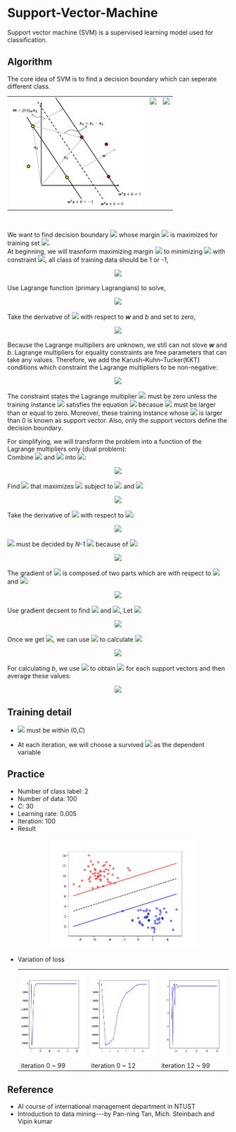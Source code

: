 # Support-Vector-Machine
Support vector machine (SVM) is a supervised learning model used for classification.

## Algorithm
The core idea of SVM is to find a decision boundary which can seperate different class.
<table>
  <tr>
    <td><img height=250 src="https://github.com/ChienKangLu/Support-Vector-Machine/blob/master/img/pic.png" /></td>
    <td  valign="top">
        <img src="https://latex.codecogs.com/svg.latex?%5Cbegin%7Barray%7D%7Bll%7D%201.%20%26%20%24find%20%24%20%5Ctextbf%7B%5Ctextit%7Bw%7D%7D%20%5C%5C%20%26%20%5Cleft%5C%7B%5Cbegin%7Barray%7D%7Blr%7D%20%5Ctextbf%7B%5Ctextit%7Bw%7D%7D%5Ccdot%5Ctextbf%7B%5Ctextit%7Bx%7D%7D_%5Ctextbf%7B%5Ctextit%7Bi%7D%7D&plus;b%3D1%20%5Ccdots%20%5Ctextcircled%201%20%5C%5C%20%5Ctextbf%7B%5Ctextit%7Bw%7D%7D%5Ccdot%5Ctextbf%7B%5Ctextit%7Bx%7D%7D_%5Ctextbf%7B%5Ctextit%7Bi%7D%7D&plus;b%3D-1%20%5Ccdots%20%5Ctextcircled%202%20%5Cend%7Barray%7D%5Cright.%5C%5C%20%26%20%5Ctextcircled%201%20-%20%5Ctextcircled%202%20%5C%5C%20%26%20%28%5Ctextbf%7B%5Ctextit%7Bx%7D%7D_%5Ctextbf%7B%5Ctextit%7B1%7D%7D-%5Ctextbf%7B%5Ctextit%7Bx%7D%7D_%5Ctextbf%7B%5Ctextit%7B2%7D%7D%29%5Ccdot%5Ctextbf%7B%5Ctextit%7Bw%7D%7D%3D2%20%5C%5C%20%26%20%5Ctextbf%7B%5Ctextit%7Bw%7D%7D%20%3D%20%5Cfrac%7B2%7D%7B%5Ctextbf%7B%5Ctextit%7Bx%7D%7D_%5Ctextbf%7B%5Ctextit%7B1%7D%7D-%20%5Ctextbf%7B%5Ctextit%7Bx%7D%7D_%5Ctextbf%7B%5Ctextit%7B2%7D%7D%7D%20%5Cend%7Barray%7D" />
    </td>
    <td valign="top">
      <img src="https://latex.codecogs.com/svg.latex?%5Cbegin%7Barray%7D%7Bll%7D%202.%20%26%20%24find%20%24m%24%20by%20projection%24%20%5C%5C%20%26%20%5Cbegin%7Barray%7D%7Blllll%7D%20m%20%26%20%3D%20%26%20proj_%7B%5Ctextbf%7B%5Ctextit%7Bw%7D%7D%7D%5Ctextbf%7B%5Ctextit%7Bx%7D%7D_%5Ctextbf%7B%5Ctextit%7B3%7D%7D%20%26%20%3D%20%26%20%5Cfrac%7B%5Ctextbf%7B%5Ctextit%7Bx%7D%7D_%5Ctextbf%7B%5Ctextit%7B3%7D%7D%5Ccdot%5Ctextbf%7B%5Ctextit%7Bw%7D%7D%7D%7B%5Ctextbf%7B%5Ctextit%7Bw%7D%7D%5Ccdot%5Ctextbf%7B%5Ctextit%7Bw%7D%7D%7D%5Ccdot%5Ctextbf%7B%5Ctextit%7Bw%7D%7D%20%5C%5C%20%26%26%26%3D%20%26%5Cfrac%7B%28%5Ctextbf%7B%5Ctextit%7Bx%7D%7D_%5Ctextbf%7B%5Ctextit%7B1%7D%7D-%5Ctextbf%7B%5Ctextit%7Bx%7D%7D_%5Ctextbf%7B%5Ctextit%7B2%7D%7D%29%5Ccdot%5Ctextbf%7B%5Ctextit%7Bw%7D%7D%7D%7B%5Ctextbf%7B%5Ctextit%7Bw%7D%7D%5Ccdot%5Ctextbf%7B%5Ctextit%7Bw%7D%7D%7D%5Ccdot%5Ctextbf%7B%5Ctextit%7Bw%7D%7D%20%5C%5C%20%26%26%26%3D%20%26%5Cfrac%7B%28%5Ctextbf%7B%5Ctextit%7Bx%7D%7D_%5Ctextbf%7B%5Ctextit%7B1%7D%7D-%5Ctextbf%7B%5Ctextit%7Bx%7D%7D_%5Ctextbf%7B%5Ctextit%7B2%7D%7D%29%5Ccdot%5Cfrac%7B2%7D%7B%5Ctextbf%7B%5Ctextit%7Bx%7D%7D_%5Ctextbf%7B%5Ctextit%7B1%7D%7D-%5Ctextbf%7B%5Ctextit%7Bx%7D%7D_%5Ctextbf%7B%5Ctextit%7B2%7D%7D%7D%7D%7B%5Ctextbf%7B%5Ctextit%7Bw%7D%7D%5Ccdot%5Ctextbf%7B%5Ctextit%7Bw%7D%7D%7D%5Ccdot%5Ctextbf%7B%5Ctextit%7Bw%7D%7D%20%5C%5C%20%26%26%26%3D%26%5Cfrac%7B2%7D%7B%5Ctextbf%7B%5Ctextit%7Bw%7D%7D%5Ccdot%5Ctextbf%7B%5Ctextit%7Bw%7D%7D%7D%5C%5C%20%26%26%26%3D%26%5Cfrac%7B2%7D%7B%5Cleft%20%5C%7C%20%5Ctextbf%7B%5Ctextit%7Bw%7D%7D%20%5Cright%20%5C%7C%7D%20%5Cend%7Barray%7D%20%5Cend%7Barray%7D" />
    </td>
  </tr>
</table>
<br/>
<p>
We want to find decision boundary <img src="https://latex.codecogs.com/svg.latex?%5Cinline%20%5Ctextbf%7B%5Ctextit%7Bw%7D%7D%5E%5Ctextbf%7B%5Ctextit%7Bt%7D%7D%5Ctextbf%7B%5Ctextit%7Bx%7D%7D&plus;b%3D0" /> whose margin <img src="https://latex.codecogs.com/svg.latex?%5Cinline%20%5Cfrac%7B2%7D%7B%5Cleft%20%5C%7C%20%5Ctextbf%7B%5Ctextit%7Bw%7D%7D%20%5Cright%20%5C%7C%7D" /> is maximized for training set <img src="https://latex.codecogs.com/svg.latex?%5Cinline%20%5C%7B%28%5Ctextbf%7B%5Ctextit%7Bx%7D%7D_%5Ctextbf%7B%5Ctextit%7Bi%7D%7D%2Cy_i%29%5C%7D%24%2C%20%24%20y_i%3D&plus;1/-1" />.<br/>
At beginning, we will trasnform maximizing margin <img src="https://latex.codecogs.com/svg.latex?%5Cinline%20%5Cfrac%7B2%7D%7B%5Cleft%20%5C%7C%20%5Ctextbf%7B%5Ctextit%7Bw%7D%7D%20%5Cright%20%5C%7C%7D" /> to minimizing <img src="https://latex.codecogs.com/svg.latex?%5Cinline%20J%28%5Ctextbf%7B%5Ctextit%7Bw%7D%7D%29%3D%5Cfrac%7B1%7D%7B2%7D%5Ctextbf%7B%5Ctextit%7Bw%7D%7D%5E%5Ctextbf%7B%5Ctextit%7Bt%7D%7D%5Ctextbf%7B%5Ctextit%7Bw%7D%7D" /> with constraint <img src="https://latex.codecogs.com/svg.latex?%5Cinline%20y_i%28%5Ctextbf%7B%5Ctextit%7Bw%7D%7D%5E%5Ctextbf%7B%5Ctextit%7Bt%7D%7D%5Ctextbf%7B%5Ctextit%7Bx%7D%7D_%5Ctextbf%7B%5Ctextit%7Bi%7D%7D&plus;b%29%5Cgeq%201" />, all class of training data should be 1 or -1,
<p align="center">
  <img src="https://latex.codecogs.com/svg.latex?%5Cleft%5C%7B%5Cbegin%7Barray%7D%7Blr%7D%20%5Ctextbf%7B%5Ctextit%7Bw%7D%7D%5E%5Ctextbf%7B%5Ctextit%7Bt%7D%7D%5Ctextbf%7B%5Ctextit%7Bx%7D%7D_%5Ctextbf%7B%5Ctextit%7Bi%7D%7D&plus;b%5Cgeq%201%20%24%2C%20if%20%24y_i%3D1%20%5C%5C%20%5Ctextbf%7B%5Ctextit%7Bw%7D%7D%5E%5Ctextbf%7B%5Ctextit%7Bt%7D%7D%5Ctextbf%7B%5Ctextit%7Bx%7D%7D_%5Ctextbf%7B%5Ctextit%7Bi%7D%7D&plus;b%5Cleq%20-1%20%24%2C%20if%20%24y_i%3D-1%20%5Cend%7Barray%7D%5Cright." />
</p>
</p>
<p>
  Use Lagrange function (primary Lagrangians) to solve,
</p>
<p align="center">
 <img src="https://latex.codecogs.com/svg.latex?L%28%5Ctextbf%7B%5Ctextit%7Bw%7D%7D%2Cb%2C%5Cmathit%7B%5Cboldsymbol%7B%5Calpha%7D%7D%29%3D%5Cfrac%7B1%7D%7B2%7D%5Ctextbf%7B%5Ctextit%7Bw%7D%7D%5E%5Ctextbf%7B%5Ctextit%7Bt%7D%7D%5Ctextbf%7B%5Ctextit%7Bw%7D%7D-%5Csum_%7Bi%3D1%7D%5E%7BN%7D%5Calpha_i%5C%7By_i%28%5Ctextbf%7B%5Ctextit%7Bw%7D%7D%5E%5Ctextbf%7B%5Ctextit%7Bt%7D%7D%5Ctextbf%7B%5Ctextit%7Bx%7D%7D_%5Ctextbf%7B%5Ctextit%7Bi%7D%7D&plus;b%29-1%5C%7D" />
</p>
<p>
Take the derivative of <img src="https://latex.codecogs.com/svg.latex?%5Cinline%20L%28%5Ctextbf%7B%5Ctextit%7Bw%7D%7D%2Cb%2C%5Cmathit%7B%5Cboldsymbol%7B%5Calpha%7D%7D%29" /> with respect to <b><i>w</i></b> and <i>b</i> and set to zero,
</p>
<p align="center">
  <img src="https://latex.codecogs.com/svg.latex?%5Cbegin%7Barray%7D%7Bll%7D%20%5Cfrac%7B%5Cpartial%20L%7D%7B%5Cpartial%20%5Ctextbf%7B%5Ctextit%7Bw%7D%7D%7D%3D0%26%24%2C%20%24%20%5Ctextbf%7B%5Ctextit%7Bw%7D%7D%3D%5Csum_%7Bi%3D1%7D%5E%7BN%7D%5Calpha_iy_i%5Ctextbf%7B%5Ctextit%7Bx%7D%7D_%5Ctextbf%7B%5Ctextit%7Bi%7D%7D%20%5C%5C%20%5Cfrac%7B%5Cpartial%20L%7D%7B%5Cpartial%20b%7D%3D0%26%24%2C%20%24%20%5Csum_%7Bi%3D1%7D%5E%7BN%7D%5Calpha_iy_i%3D0%20%5C%5C%20%5Cend%7Barray%7D" />
</p>
<p>
  Because the Lagrange multipliers are unknown, we still can not slove <b><i>w</i></b> and <i>b</i></u>. Lagrange multipliers for equality constraints are free parameters that can take any values. Therefore, we add the Karush–Kuhn–Tucker(KKT) conditions which constraint the Lagrange multipliers to be non-negative:
</p>
<p align="center">
  <img src="https://latex.codecogs.com/svg.latex?%5Cbegin%7Barray%7D%7Bll%7D%20%5Cboldsymbol%7B%5Cmathit%7B%5Calpha%7D%7D_%5Ctextbf%7B%5Ctextit%7Bi%7D%7D%5Cgeq%200%20%5C%5C%20%5Cboldsymbol%7B%5Cmathit%7B%5Calpha%7D%7D_%5Ctextbf%7B%5Ctextit%7Bi%7D%7D%5By_i%28%5Ctextbf%7B%5Ctextit%7Bw%7D%7D%5E%5Ctextbf%7B%5Ctextit%7Bt%7D%7D%5Ctextbf%7B%5Ctextit%7Bx%7D%7D_%5Ctextbf%7B%5Ctextit%7Bi%7D%7D&plus;b%29-1%5D%3D0%20%5Cend%7Barray%7D" />
</p>
<p>
  The constraint states the Lagrange multiplier <img src="https://latex.codecogs.com/svg.latex?%5Cinline%20%5Cboldsymbol%7B%5Cmathit%7B%5Calpha%7D%7D_%5Ctextbf%7B%5Ctextit%7Bi%7D%7D" /> must be zero unless the training instance <img src="https://latex.codecogs.com/svg.latex?%5Cinline%20%5Ctextbf%7B%5Ctextit%7Bx%7D%7D_%5Ctextbf%7B%5Ctextit%7Bi%7D%7D" /> satisfies the equation <img src="https://latex.codecogs.com/svg.latex?%5Cinline%20y_i%28%5Ctextbf%7B%5Ctextit%7Bw%7D%7D%5E%5Ctextbf%7B%5Ctextit%7Bt%7D%7D%5Ctextbf%7B%5Ctextit%7Bx%7D%7D_%5Ctextbf%7B%5Ctextit%7Bi%7D%7D&plus;b%29%3D1" /> becasue <img src="https://latex.codecogs.com/svg.latex?%5Cinline%20%5Cboldsymbol%7B%5Cmathit%7B%5Calpha%7D%7D_%5Ctextbf%7B%5Ctextit%7Bi%7D%7D" /> must be larger than or equal to zero. Moreover, these training instance whose <img src="https://latex.codecogs.com/svg.latex?%5Cinline%20%5Cboldsymbol%7B%5Cmathit%7B%5Calpha%7D%7D_%5Ctextbf%7B%5Ctextit%7Bi%7D%7D" /> is larger than 0 is known as support vector. Also, only the support vectors define the decision boundary.
</p>
<p>
  For simplifying, we will transform the problem into a function of the Lagrange multipliers only (dual problem):<br/>
  Combine <img src="https://latex.codecogs.com/svg.latex?%5Cinline%20%5Cfrac%7B%5Cpartial%20L%7D%7B%5Cpartial%20%5Ctextbf%7B%5Ctextit%7Bw%7D%7D%7D%3D0" /> and <img src="https://latex.codecogs.com/svg.latex?%5Cinline%20%5Cfrac%7B%5Cpartial%20L%7D%7B%5Cpartial%20b%7D%3D0" /> into <img src="https://latex.codecogs.com/svg.latex?%5Cinline%20L%28%5Ctextbf%7B%5Ctextit%7Bw%7D%7D%2Cb%2C%5Cboldsymbol%7B%5Calpha%7D%29" />:
</p>
<p align="center">
  <img src="https://latex.codecogs.com/svg.latex?%5Cbegin%7Barray%7D%7Blll%7D%20L%28%5Ctextbf%7B%5Ctextit%7Bw%7D%7D%2Cb%2C%5Cboldsymbol%7B%5Calpha%7D%29%20%26%20%3D%20%26%20%5Cfrac%7B1%7D%7B2%7D%5Ctextbf%7B%5Ctextit%7Bw%7D%7D%5E%5Ctextbf%7B%5Ctextit%7Bt%7D%7D%5Ctextbf%7B%5Ctextit%7Bw%7D%7D-%5Csum_%7Bi%3D1%7D%5E%7BN%7D%5Calpha_i%5C%7By_i%28%5Ctextbf%7B%5Ctextit%7Bw%7D%7D%5E%5Ctextbf%7B%5Ctextit%7Bt%7D%7D%5Ctextbf%7B%5Ctextit%7Bx%7D%7D_%5Ctextbf%7B%5Ctextit%7Bi%7D%7D&plus;b%29-1%5C%7D%20%5C%5C%20%26%20%3D%20%26%20%5Cfrac%7B1%7D%7B2%7D%5Ctextbf%7B%5Ctextit%7Bw%7D%7D%5E%5Ctextbf%7B%5Ctextit%7Bt%7D%7D%5Ctextbf%7B%5Ctextit%7Bw%7D%7D-%5Csum_%7Bi%3D1%7D%5E%7BN%7D%5Calpha_iy_i%5Ctextbf%7B%5Ctextit%7Bw%7D%7D%5E%5Ctextbf%7B%5Ctextit%7Bt%7D%7D%5Ctextbf%7B%5Ctextit%7Bx%7D%7D_%5Ctextbf%7B%5Ctextit%7Bi%7D%7D-%5Csum_%7Bi%3D1%7D%5E%7BN%7D%5Calpha_iy_ib&plus;%5Csum_%7Bi%3D1%7D%5E%7BN%7D%5Calpha_i%20%5C%5C%20%26%20%3D%20%26%20%5Cfrac%7B1%7D%7B2%7D%5Ctextbf%7B%5Ctextit%7Bw%7D%7D%5E%5Ctextbf%7B%5Ctextit%7Bt%7D%7D%5Ctextbf%7B%5Ctextit%7Bw%7D%7D-%5Ctextbf%7B%5Ctextit%7Bw%7D%7D%5E%5Ctextbf%7B%5Ctextit%7Bt%7D%7D%5Ctextbf%7B%5Ctextit%7Bw%7D%7D&plus;%5Csum_%7Bi%3D1%7D%5E%7BN%7D%5Calpha_i%20%5C%5C%20%26%20%3D%20%26%20-%5Cfrac%7B1%7D%7B2%7D%5Ctextbf%7B%5Ctextit%7Bw%7D%7D%5E%5Ctextbf%7B%5Ctextit%7Bt%7D%7D%5Ctextbf%7B%5Ctextit%7Bw%7D%7D&plus;%5Csum_%7Bi%3D1%7D%5E%7BN%7D%5Calpha_i%20%5C%5C%20%26%20%3D%20%26%20-%5Cfrac%7B1%7D%7B2%7D%5Csum%5Cnolimits_%7Bi%2Cj%7Dy_iy_j%5Calpha_i%5Calpha_j%5Ctextbf%7B%5Ctextit%7Bx%7D%7D_%5Ctextbf%7B%5Ctextit%7Bi%7D%7D%5E%5Ctextbf%7B%5Ctextit%7Bt%7D%7D%5Ctextbf%7B%5Ctextit%7Bx%7D%7D_%5Ctextbf%7B%5Ctextit%7Bj%7D%7D&plus;%5Csum_%7Bi%3D1%7D%5E%7BN%7D%5Calpha_i%20%5Cend%7Barray%7D" />
</p>
<p>
  Find <img src="https://latex.codecogs.com/svg.latex?%5Cinline%20%5Cboldsymbol%7B%5Cmathbf%7B%7D%5Calpha%7D" /> that maximizes <img src="https://latex.codecogs.com/svg.latex?L%28%5Cboldsymbol%7B%5Cmathbf%7B%5Calpha%7D%7D%29" /> subject to <img src="https://latex.codecogs.com/svg.latex?%5Cinline%20%5Ctextbf%7B%5Ctextit%7By%7D%7D%5E%5Ctextbf%7B%5Ctextit%7Bt%7D%7D%5Cboldsymbol%7B%5Cmathbf%7B%5Calpha%7D%7D%3D0" /> and <img src="https://latex.codecogs.com/svg.latex?%5Cinline%20%5Cboldsymbol%7B%5Cmathbf%7B%5Calpha%7D%7D%5Cgeq%200" />
</p>
<p align="center">
  <img src="https://latex.codecogs.com/svg.latex?%5Cbegin%7Barray%7D%7Blll%7D%20L%28%5Cboldsymbol%7B%5Cmathbf%7B%5Calpha%7D%7D%29%26%3D%26-%5Cfrac%7B1%7D%7B2%7D%5Csum%5Cnolimits_%7Bi%2Cj%7Dy_iy_j%5Calpha_i%5Calpha_j%5Ctextbf%7B%5Ctextit%7Bx%7D%7D_%5Ctextbf%7B%5Ctextit%7Bi%7D%7D%5E%5Ctextbf%7B%5Ctextit%7Bt%7D%7D%5Ctextbf%7B%5Ctextit%7Bx%7D%7D_%5Ctextbf%7B%5Ctextit%7Bj%7D%7D&plus;%5Csum_%7Bi%3D1%7D%5E%7BN%7D%5Calpha_i%20%5C%5C%20%26%3D%26-%5Cfrac%7B1%7D%7B2%7D%5Cboldsymbol%7B%5Cmathbf%7B%5Calpha%7D%7D%5E%5Ctextbf%7B%5Ctextit%7Bt%7D%7DH%5Cboldsymbol%7B%5Cmathbf%7B%5Calpha%7D%7D&plus;%5Ctextbf%7B%5Ctextit%7Bf%7D%7D%5E%5Ctextbf%7B%5Ctextit%7Bt%7D%7D%5Cboldsymbol%7B%5Cmathbf%7B%5Calpha%7D%7D%20%5C%5C%20H_i_j%26%5Cequiv%20%26%20y_iy_j%5Ctextbf%7B%5Ctextit%7Bx%7D%7D_%5Ctextbf%7B%5Ctextit%7Bi%7D%7D%5E%5Ctextbf%7B%5Ctextit%7Bt%7D%7D%5Ctextbf%7B%5Ctextit%7Bx%7D%7D%5Ctextbf%7B%5Ctextit%7Bj%7D%7D%5C%5C%20%5Ctextbf%7B%5Ctextit%7Bf%7D%7D%20%26%20%3D%20%26%281%2C1%2C%5Ccdots%2C1%29%5E%5Ctextbf%7B%5Ctextit%7Bt%7D%7D%20%5Cend%7Barray%7D" />
</p>
<p>
  Take the derivative of <img src="https://latex.codecogs.com/svg.latex?%5Cinline%20L%28%5Cboldsymbol%7B%5Cmathbf%7B%5Calpha%7D%7D%29" /> with respect to <img src="https://latex.codecogs.com/svg.latex?%5Cinline%20%5Cboldsymbol%7B%5Cmathbf%7B%5Calpha%7D%7D" />:
</p>
<p align="center">
  <img src="https://latex.codecogs.com/svg.latex?%5Cbigtriangledown_%7B%5Cboldsymbol%7B%5Cmathbf%7B%5Calpha%7D%7D%7DL%5Cequiv%20%5B%5Cfrac%7B%5Cpartial%20L%7D%7B%5Cpartial%20%5Calpha_1%7D%2C%5Cfrac%7B%5Cpartial%20L%7D%7B%5Cpartial%20%5Calpha_2%7D%2C%5Ccdots%2C%5Cfrac%7B%5Cpartial%20L%7D%7B%5Cpartial%20%5Calpha_N%7D%5D%3D%5Ctextbf%7B%5Ctextit%7Bf%7D%7D-H%5Cboldsymbol%7B%5Cmathbf%7B%5Calpha%7D%7D" />
</p>
<p>
  <img src="https://latex.codecogs.com/svg.latex?%5Cinline%20%5Calpha_k" /> must be decided by <i>N</i>-1 <img src="https://latex.codecogs.com/svg.latex?%5Cinline%20%5Calpha_i" /> because of <img src="https://latex.codecogs.com/svg.latex?%5Cinline%20%5Ctextbf%7B%5Ctextit%7By%7D%7D%5E%5Ctextbf%7B%5Ctextit%7Bt%7D%7D%5Cboldsymbol%7B%5Cmathbf%7B%5Calpha%7D%7D%3D0" />:
</p>
<p align="center">
  <img src="https://latex.codecogs.com/svg.latex?%5Cbegin%7Barray%7D%7Bll%7D%20%5Calpha_ky_k&plus;%5Csum%20%5Cnolimits_%7Bi%5Cneq%20k%7D%5Calpha_iy_i%20%3D%200%5C%5C%20%5Calpha_k%3D%5Cfrac%7B-1%7D%7By_k%7D%5Csum%20%5Cnolimits_%7Bi%5Cneq%20k%7D%5Calpha_iy_i%20%5Cend%7Barray%7D" />
</p>
<p>
  The gradient of <img src="https://latex.codecogs.com/svg.latex?%5Cinline%20%5Cfrac%7B%5Cpartial%20L%7D%7B%5Cpartial%20%5Calpha_i%7D" /> is composed of two parts which are with respect to <img src="https://latex.codecogs.com/svg.latex?%5Cinline%20%5Calpha_i" /> and <img src="https://latex.codecogs.com/svg.latex?%5Cinline%20%5Calpha_k" />:
</p>
<p align="center">
  <img src="https://latex.codecogs.com/svg.latex?%5Cbegin%7Barray%7D%7Bllll%7D%20%5Cfrac%7B%5Cpartial%20L%7D%7B%5Cpartial%20%5Calpha_i%7D%20%26%20%3D%20%26%20%28%5Cfrac%7B%5Cpartial%20L%7D%7B%5Cpartial%20%5Cboldsymbol%7B%5Cmathbf%7B%5Calpha%7D%7D%7D%29_i%20&plus;%28%5Cfrac%7B%5Cpartial%20L%7D%7B%5Cpartial%20%5Cboldsymbol%7B%5Cmathbf%7B%5Calpha%7D%7D%7D%29_k%5Cfrac%7B%5Cpartial%20%5Calpha_k%7D%7B%5Cpartial%20%5Calpha_i%7D%20%26%20%5Cforall%20i%5Cneq%20k%5C%5C%20%26%20%3D%20%26%20%28%5Ctextbf%7B%5Ctextit%7Bf%7D%7D-H%5Cboldsymbol%7B%5Cmathbf%7B%5Calpha%7D%7D%29_i%20&plus;%20%28%5Ctextbf%7B%5Ctextit%7Bf%7D%7D-H%5Cboldsymbol%7B%5Cmathbf%7B%5Calpha%7D%7D%29_k%5Cfrac%7B%5Cpartial%20%5Calpha_k%7D%7B%5Cpartial%20%5Calpha_i%7D%20%26%20%5Cforall%20i%5Cneq%20k%24%20%24%28%5Calpha_k%3D%5Cfrac%7B-1%7D%7By_k%7D%5Csum%20%5Cnolimits_%7Bi%5Cneq%20k%7D%5Calpha_iy_i%29%20%5C%5C%20%26%20%3D%20%26%20%28%5Ctextbf%7B%5Ctextit%7Bf%7D%7D-H%5Cboldsymbol%7B%5Cmathbf%7B%5Calpha%7D%7D%29_i%20&plus;%20%28%5Ctextbf%7B%5Ctextit%7Bf%7D%7D-H%5Cboldsymbol%7B%5Cmathbf%7B%5Calpha%7D%7D%29_k%28%5Cfrac%7B-y_i%7D%7By_k%7D%29%20%26%20%5Cend%7Barray%7D" />
</p>
<p>
  Use gradient decsent to find <img src="https://latex.codecogs.com/svg.latex?%5Cinline%20%5Calpha_i" /> and <img src="https://latex.codecogs.com/svg.latex?%5Cinline%20%5Calpha_k" />, Let <img src="https://latex.codecogs.com/svg.latex?%5Cinline%20%5Ctextbf%7B%5Ctextit%7Bd%7D%7D%5Cequiv%20%5Ctextbf%7B%5Ctextit%7Bf%7D%7D-H%5Cboldsymbol%7B%5Cmathbf%7B%5Calpha%7D%7D" />
</p>
<p align="center">
  <img src="https://latex.codecogs.com/svg.latex?%5Cbegin%7Barray%7D%7Bll%7D%20%5Calpha_i%5E%7B%27%7D%3D%5Calpha_i&plus;%5Cvarepsilon%20%5Bd_i&plus;d_k%28%5Cfrac%7B-y_i%7D%7By_k%7D%29%5D%24%20%24%5Cforall%20i%5Cneq%20k%20%5C%5C%20%5Calpha_k%5E%7B%27%7D%3D%5Cfrac%7B-1%7D%7By_k%7D%5Csum%20%5Cnolimits_%7Bi%5Cneq%20k%7D%5Calpha_i%5E%7B%27%7Dy_i%20%5Cend%7Barray%7D" />
</p>
<p>
  Once we get <img src="https://latex.codecogs.com/svg.latex?%5Cinline%20%5Cboldsymbol%7B%5Cmathbf%7B%5Calpha%7D%7D" />, we can use <img src="https://latex.codecogs.com/svg.latex?%5Cinline%20%5Cboldsymbol%7B%5Cmathbf%7B%5Calpha%7D%7D" /> to calculate <img src="https://latex.codecogs.com/svg.latex?%5Cinline%20%5Ctextbf%7B%5Ctextit%7Bw%7D%7D" />
</p>
<p align="center">
  <img src="https://latex.codecogs.com/svg.latex?%5Cinline%20%5Ctextbf%7B%5Ctextit%7Bw%7D%7D%5E%5Ctextbf%7B%5Ctextit%7B*%7D%7D%3D%5Csum_%7Bi%3D1%7D%5E%7BN%7D%5Calpha_iy_i%5Ctextbf%7B%5Ctextit%7Bx%7D%7D_%5Ctextbf%7B%5Ctextit%7Bi%7D%7D" />
</p>
<p>
  For calculating <i>b</i>, we use <img src="https://latex.codecogs.com/svg.latex?%5Cinline%20y_i%28%5Ctextbf%7B%5Ctextit%7Bw%7D%7D%5E%5Ctextbf%7B%5Ctextit%7Bt%7D%7D%5Ctextbf%7B%5Ctextit%7Bw%7D%7D&plus;b%29%3D1" /> to obtain <img src="https://latex.codecogs.com/svg.latex?%5Cinline%20b_i" /> for each support vectors and then average these values:
</p>
<p align="center">
  <img src="https://latex.codecogs.com/svg.latex?%5Cbegin%7Barray%7D%7Bl%7D%20b_i%3D%5Cfrac%7B1%7D%7By_i%7D-%5Ctextbf%7B%5Ctextit%7Bw%7D%7D%5E%5Ctextbf%7B%5Ctextit%7Bt%7D%7D%5Ctextbf%7B%5Ctextit%7Bx%7D%7D_%5Ctextbf%7B%5Ctextit%7Bi%7D%7D%20%5C%5C%20b%5E*%3D%5Cfrac%7B1%7D%7BN_s%7D%5Csum%20%5Cnolimits_s%20%28%5Cfrac%7B1%7D%7By_s%7D-%5Ctextbf%7B%5Ctextit%7Bw%7D%7D%5E%5Ctextbf%7B%5Ctextit%7Bt%7D%7D%5Ctextbf%7B%5Ctextit%7Bx%7D%7D_%5Ctextbf%7B%5Ctextit%7Bs%7D%7D%29%20%5Cend%7Barray%7D" />
</p>

## Training detail
+ <img
src="https://camo.githubusercontent.com/dc7780e207c0060099d84a8672195eaeeb8d5215/68747470733a2f2f6c617465782e636f6465636f67732e636f6d2f7376672e6c617465783f253543696e6c696e65253230253543616c7068615f69" data-canonical-src="https://latex.codecogs.com/svg.latex?%5Cinline%20%5Calpha_i" style="max-width:100%;" /> must be within (0,<i>C</i>)

+ At each iteration, we will choose a survived <img src="https://camo.githubusercontent.com/f4e1dea119b29cde2faa516fc2d0858bf4376862/68747470733a2f2f6c617465782e636f6465636f67732e636f6d2f7376672e6c617465783f253543696e6c696e65253230253543616c7068615f6b" data-canonical-src="https://latex.codecogs.com/svg.latex?%5Cinline%20%5Calpha_k" style="max-width:100%;"> as the dependent variable

## Practice
+ Number of class label: 2
+ Number of data: 100
+ <i>C</i>: 30
+ Learning rate: 0.005
+ Iteration: 100
+ Result
  <p align="center">
  <img height="250" src="https://github.com/ChienKangLu/Support-Vector-Machine/blob/master/img/result.png" />
  </p>
+ Variation of loss 
  <table>
    <tr>
      <td><img height="200" src="https://github.com/ChienKangLu/Support-Vector-Machine/blob/master/img/loss_maximization.png" /></td>
      <td><img height="200" src="https://github.com/ChienKangLu/Support-Vector-Machine/blob/master/img/loss_maximization_0_12.png" /></td>
      <td><img height="200" src="https://github.com/ChienKangLu/Support-Vector-Machine/blob/master/img/loss_maximization_12.png" /></td>
    </tr>
    <tr>
      <td>iteration 0 ~ 99</td>
      <td>iteration 0 ~ 12</td>
      <td>iteration 12 ~ 99</td>
    </tr>
  </table>
  

## Reference
+ AI course of international management department in NTUST
+ Introduction to data mining---by Pan-ning Tan, Mich. Steinbach and Vipin kumar
